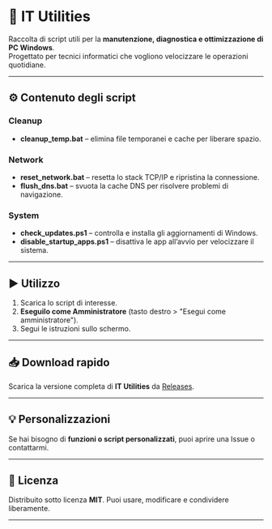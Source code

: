 # 🧰 IT Utilities

Raccolta di script utili per la **manutenzione, diagnostica e ottimizzazione di PC Windows**.  
Progettato per tecnici informatici che vogliono velocizzare le operazioni quotidiane.

---

## ⚙️ Contenuto degli script

### **Cleanup**
- **cleanup_temp.bat** – elimina file temporanei e cache per liberare spazio.

### **Network**
- **reset_network.bat** – resetta lo stack TCP/IP e ripristina la connessione.
- **flush_dns.bat** – svuota la cache DNS per risolvere problemi di navigazione.

### **System**
- **check_updates.ps1** – controlla e installa gli aggiornamenti di Windows.
- **disable_startup_apps.ps1** – disattiva le app all’avvio per velocizzare il sistema.

---

## ▶️ Utilizzo

1. Scarica lo script di interesse.
2. **Eseguilo come Amministratore** (tasto destro > "Esegui come amministratore").
3. Segui le istruzioni sullo schermo.

---

## 📥 Download rapido

Scarica la versione completa di **IT Utilities** da [Releases](https://github.com/FaustoMosciaro/it-utilities/releases/latest).

---

## 💡 Personalizzazioni

Se hai bisogno di **funzioni o script personalizzati**, puoi aprire una Issue o contattarmi.

---

## 📜 Licenza

Distribuito sotto licenza **MIT**. Puoi usare, modificare e condividere liberamente.

---
